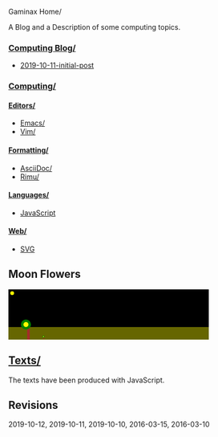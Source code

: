 Gaminax Home/

A Blog and a Description of some computing topics.

### [Computing Blog/](computingBlog/index.html)
- [2019-10-11-initial-post](computingBlog/2019-10-11-initial-post.html)


### [Computing/](computing/index.html )

#### [Editors/](computing/editors/index.html)
- [Emacs/](computing/editors/emacs/index.html)
- [Vim/ ](computing/editors/vim/index.html)

#### [Formatting/](computing/formatting/index.html)
- [AsciiDoc/](computing/formatting/asciidoc/index.html)
- [Rimu/](computing/formatting/rimu/index.html)

#### [Languages/](computing/languages/index.html)
- [JavaScript](computing/languages/javascript/index.html)

#### [Web/](computing/web/index.html)
- [SVG](computing/web/svg/index.html)

## Moon Flowers

<div>
<svg xmlns="http://www.w3.org/2000/svg" xmlns:xlink="http://www.w3.org/1999/xlink" width="400" height="100" viewBox="0 0 800 200" >
<defs>
<symbol id="sun" viewBox="0 0 20 20" >
<circle cx="10" cy="10" r="5" style="fill:yellow" />
</symbol>
<symbol id="flower" viewBox="0 0 20 20" >
<rect width="2" height="12" x="11" y="8" style="fill:brown;" />
<circle cx="10" cy="08" r="4" style="fill:green;" />
<circle cx="10" cy="08" r="2" style="fill:yellow;" />
</symbol>
<symbol id="flowerGrowing" viewBox="0 0 20 20" >

</symbol>
</defs>
<rect x="0" y="0" width="800" height="150" >
<animate attributeName="fill" begin="5s" dur="20s" values="#112; #224; #44f; #224; #112; #112;" fill="freeze" repeatDur="indefinite" />
</rect>
<rect x="0" y="150" width="800" height="50" style="fill:#660;" />
<use xlink:href="#sun" width="30" height="30" >
<animateMotion path="M-60 0 M -30 100 Q 400 -100 800 100 Q 1200 -100 1600 100" begin="10s" dur="20s" fill="freeze" repeatDur="indefinite" />
</use>
<use xlink:href="#flower" x="20" y="100" width="100" height="100" >
<animateTransform attributeType="XML" attributeName="transform" type="skewY" values="30;60;30; 10; 30; 10; 10; 10; 10;" begin="2s" dur="20s" fill="freeze" repeatDur="indefinite" />
</use>
<use xlink:href="#flower" x="130" y="180" width="20" height="20" >
<animate attributeName="y" attributeType="XML" begin="10s" dur="20s" values="200;180;200" fill="freeze" repeatDur="indefinite" />
</use>
<use xlink:href="#flower" x="20" y="80" width="20" height="20" >
<animate attributeName="y" attributeType="XML" values="200;180;200" begin="0s" dur="20s" fill="freeze" repeatDur="indefinite" />
</use>
</svg>
</div>

## [Texts/](texts/index.html)
The texts have been produced with JavaScript.

## Revisions
2019-10-12, 2019-10-11, 2019-10-10, 2016-03-15, 2016-03-10
